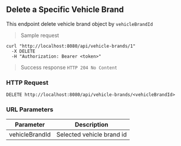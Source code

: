 ## Delete a Specific Vehicle Brand
This endpoint delete vehicle brand object by <code>vehicleBrandId</code>

> Sample request 

```shell
curl "http://localhost:8080/api/vehicle-brands/1"
  -X DELETE
  -H "Authorization: Bearer <token>"
```

> Success response <code>HTTP 204 No Content</code>

### HTTP Request

`DELETE http://localhost:8080/api/vehicle-brands/<vehicleBrandId>`

### URL Parameters

Parameter | Description
--------- | -----------
vehicleBrandId | Selected vehicle brand id